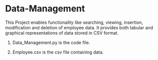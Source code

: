 # Data-Management

This Project enables functionality like searching, viewing, insertion, modification and deletion of employee data. It provides both tabular and graphical representations of data stored in CSV format.

1. Data_Management.py is the code file.

2. Employee.csv is the csv file containing data.
